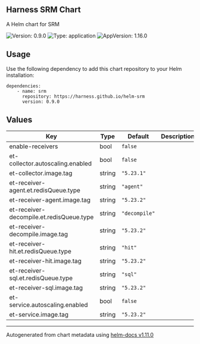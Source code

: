 ## Harness SRM Chart

A Helm chart for SRM

![Version: 0.9.0](https://img.shields.io/badge/Version-0.9.0-informational?style=flat-square) ![Type: application](https://img.shields.io/badge/Type-application-informational?style=flat-square) ![AppVersion: 1.16.0](https://img.shields.io/badge/AppVersion-1.16.0-informational?style=flat-square)

## Usage

Use the following dependency to add this chart repository to your Helm installation:

```
dependencies:
    - name: srm
      repository: https://harness.github.io/helm-srm
      version: 0.9.0
```

## Values

| Key | Type | Default | Description |
|-----|------|---------|-------------|
| enable-receivers | bool | `false` |  |
| et-collector.autoscaling.enabled | bool | `false` |  |
| et-collector.image.tag | string | `"5.23.1"` |  |
| et-receiver-agent.et.redisQueue.type | string | `"agent"` |  |
| et-receiver-agent.image.tag | string | `"5.23.2"` |  |
| et-receiver-decompile.et.redisQueue.type | string | `"decompile"` |  |
| et-receiver-decompile.image.tag | string | `"5.23.2"` |  |
| et-receiver-hit.et.redisQueue.type | string | `"hit"` |  |
| et-receiver-hit.image.tag | string | `"5.23.2"` |  |
| et-receiver-sql.et.redisQueue.type | string | `"sql"` |  |
| et-receiver-sql.image.tag | string | `"5.23.2"` |  |
| et-service.autoscaling.enabled | bool | `false` |  |
| et-service.image.tag | string | `"5.23.2"` |  |

----------------------------------------------
Autogenerated from chart metadata using [helm-docs v1.11.0](https://github.com/norwoodj/helm-docs/releases/v1.11.0)
